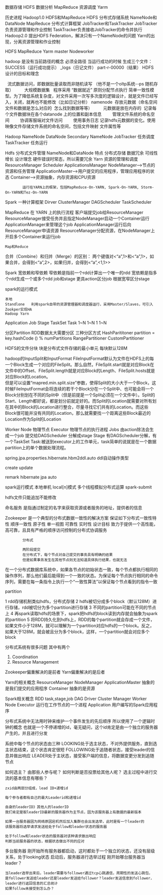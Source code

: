 数据存储	HDFS
数据分析	MapReduce
资源调度	Yarm

历史进程
	Hadoop1.0
		HDFS和MapReduce
			HDFS  分布式存储系统
				NameNode和DataNode
			MapReduce  分布式计算框架
				JobTracker和TaskTracker
				JobTracker负责资源管理和作业控制
				TaskTracker负责接收JobTracker的命令并执行
	Hadoop2.0
		提出HDFS Federation，解决只有一个NameNode的问题
		Yarn的出现，分离资源管理和作业控制
		


HDFS
MapReduce
Yarm	master  Nodeworker

 hadoop 是没有当前路径的概念 必须全路径
 当运行成功的时候 生成三个文件： SUCCESS（运行成功提示）  _logs（日记文件）  part-r-00000（结果）
 HDFS 设计的目标和理念

  流式数据访问，即数据批量读取而非随机读写 （他不是一个oltp系统--ps 随机存取）
        大规模数据集
  程序采用 “数据就近” 原则分配节点执行
简单一致性模型。为了降低系统复杂度，对文件采用一次写多次度的逻辑设计，就是文件已经写入，关闭，就再也不能修改（比如日记分析）
namenode  存放元数据（命名空间 文件和数据是怎么对应的  怎么找到数据等等）
        元数据是放在内存的 
记录每个文件数据块在各个datanode 上的位置和副本信息
        管理文件系统的命名空间
        协调客服端对文件访问
        使用事务日志 记录hdfs元数据的变化。使用映像文件存储文件系统的命名空间，包括文件映射 文件属性等     


 Hadoop
	NameNode
	DataNode
	Secondary NameNode
	JobTracker		任务调度
	TaskTracker		任务运行
 
 Hdfs    分布式文件管理			NameNode和DataNode
		特点
			分布式存储
			数据冗余
			可线性增长
		设计理念
			硬件错误时常态，所以需要冗余
 Yarn    资源的管理和调度				
			ResourceManager
				Scheduler
				ApplicationsManager
			NodeManager-->节点的资源和任务管理
			ApplicationMaster-->用户提交的应用程序，管理应用程序的状态
			Container-->资源抽象，内存资源和CPU资源
			
			运行在YARN上的框架，包括MapReduce-On-YARN, Spark-On-YARN, Storm-On-YARN和Tez-On-YARN
Spark    一种计算框架
			Dirver
			ClusterManager
			DAGScheduler
			TaskScheduler
 
 MapReduce 在 YARN 上的执行流程
 客户端提交job给ResourceManager
 ResourceManager接受任务并且指定NodeManager启动一个Container运行
 ApplicationManager来管理这个job
 ApplicationManager运行后向ResourceManager申请资源
 ResourceManager分配资源，在NodeManager上开启多个Container来运行job
 
	Map和Reduce
	
 
 
 
 
 
 
 合并（Combine）和归并（Merge）的区别： 
两个键值对<“a”,1>和<“a”,1>，如果合并，会得到<“a”,2>，如果归并，会得到<“a”,<1,1>>
 
 
 
 
 
 Spark
	宽依赖和窄依赖
	窄依赖是指前一个rdd计算出一个唯一的rdd
	宽依赖是指多个rdd生成一个或多个rdd
job和stage
更具action区分job
根据宽窄区分stage
 
 
 spark的运行模式
 
	本地
	Standlone	利用spark自带的资源管理器和调度器运行，采用Master/Slaves，可引入Zookper实现HA
	Hadoop Yarn
 
 Application   Job   Stage   TaskSet   Task
            1~N   1~N      1        1~N
 
 分区Partition
 RDD数据太大需要分区
 三种分区方式
	HashParititoner		partition = key.hashCode () % numPartitions
	RangePartitioner
	CustomPartitioner
 
HDFS的文件分块
块是分布式文件存储的最小单元
每块默认128M

hadoop的InputSplit和InputFormat
FileInputFormat默认为文件在HDFS上的每一个Block生成一个对应的FileSplit。那么自然，FileSplit.start就是对应Block在文件中的Offset、FileSplit.length就是对应Block的Length、FileSplit.hosts就是对应Block的Location。	
但是可以设置“mapred.min.split.size”参数，使得Split的大小大于一个Block，这时候FileInputFormat会将连续的若干个Block分在一个Split中、也可能会将一个Block分别划在不同的Split中（但是前提是一个Split必须在一个文件中）。Split的Start、Length都好说，都是划分前就定好的。而Split的Location就需要对所有划在其中的Block的Location进行整合，尽量寻找它们共有的Location。而这些Block很可能并没有共同的Location，那么就需要找一个距离这些Block最近的Location作为Split的Location



Worker Node  物理节点
Executor     物理节点的执行进程
Jobs    由action除法会生成一个job   提交给DAGScheduler  分解成stage
Stage   有DAGScheduler分解，有一个TaskSet 
Task:被送到executor上的工作单元，task简单的说就是在一个数据partition上的单个数据处理流程。


spring.jpa.properties.hibernate.hbm2ddl.auto ddl自动操作类型

create
update

remark hibernate jpa auto


spark运行模式
	本地单机	local[n]模式	多个线程模拟分布式运算
	spark-submit
 
 
 
 hdfs文件只能追加不能修改
 
 
命名服务
	是指通过制定的名字来获取资源或者服务的地址，提供者的信息
	


Zookeeper
	是一个典型的分布式数据一致性的解决方案
	保证如下分布式一致性特性
		顺序一致性
		原子性
		单一视图
		可靠性
		实时性
	设计目标
		致力于提供一个高性能，高可靠，且具有严格的顺序访问控制的分布式协调服务
			

			
			分布式
			
			两阶段提交
			在分布式下，每个节点对自己提交的事务具有明确的结果
			但是如果事务发生在其他节点则无法知道具体执行结果，也就无法
			
			
在一个分布式数据库系统中，如果各节点的初始状态一致，每个节点都执行相同的操作序列，那么他们最后能得到一个一致的状态。为保证每个节点执行相同的命令序列，需要在每一条指令上执行一个“一致性算法”以保证每个节点看到的指令一致
 

 
 
 partition

1 rdd存储机制类似hdfs，分布式存储
2 hdfs被切分成多个block（默认128M）进行存储，rdd被切分为多个partition进行存储
3 不同的partition可能在不同的节点上
4 再spark读取hdfs的场景下，spark把hdfs的block读到内存就会抽象为spark的partition
5 将RDD持久化到hdfs上，RDD的每个partition就会存成一个文件，如果文件小于128M，就可以理解为一个partition对应hdfs的一个block。反之，如果大于128M，就会被且分为多个block，这样，一个partition就会对应多个block
 
 
 分布式系统有很多问题 其中有两个
1. Coordination
2. Resource Management

Zookeeper偏重解决的是前者
Yarn偏重解决的是后者


Yarn的相关概念
	ResourceManager
	NodeManager
	ApplicationMaster		抽象的是我们提交的应用程序
	Container				抽象的是资源
	
	
Spark相关概念
	RDD
	task,stage,job
	DAG
	Driver
	Cluster Manager
	Worker Node
	Executor		运行在工作节点的一个进程
	Application		用户编写的Spark应用程序

















分布式系统中无法用时钟来维护一个事件发生的先后顺序
所以使用了一个逻辑时钟的概念
也就是一个不停递增的id，毫无疑问，这个id肯定是由一个独立的服务器产生的，并且进行分发

系统中每个节点的状态由三种
    LOOKING处于选主状态，不对外提供服务，直到选主状态结束，这个状态肯定很短
    FOLLOWING处于追随者状态，接受leader的信息并做出响应
    LEADER处于主状态，接受客户端的信息，将数据变更分发到追随节点

如何选主？
    由那些人参与呢？
    如何判断是否投票给其他人呢？
    选主过程中进行交流的基本信息有哪些？

    zxid由两部分组成，lead ID+递增id
 
    每个参与者都有自己的最大Leaderid和递增id

    自身的leaderID》其他人的leaderID
    我们肯定是取leaderID最新的服务器作为主节点，因为该服务器上有数据的最新版本

    如果一台服务器因为网络原因宕机然后加入集群也会出发选举，此时是有一个leader的
    该服务器将选举请求发送给处于follow和leader状态的服务器

    处于follow和leader状态的服务器对该种请求做出响应
    判断当前服务器的状态，根据状态做出不同的应对


多台服务器
    刚开始所有服务器都启动，这时都处于一个独立的状态，还没有层级关系，处于looking状态
    启动后，服务器进行选举过程
    刚开始哪台服务器当leader？

    当leader选举出来后，leader需要与follower通过tcp心跳通信，周期性的发送心跳包，
    是follower发送给leader还是leader发送给follower？leader发送信息到follower，leader进行返回信息的汇总统计
    如果follow未接受到怎么办？
